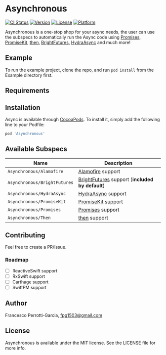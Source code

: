 # Asynchronous

[![CI Status](http://img.shields.io/travis/fpg1503/Async.svg?style=flat)](https://travis-ci.org/fpg1503/Asynchronous)
[![Version](https://img.shields.io/cocoapods/v/Async.svg?style=flat)](http://cocoapods.org/pods/Asynchronous)
[![License](https://img.shields.io/cocoapods/l/Async.svg?style=flat)](http://cocoapods.org/pods/Asynchronous)
[![Platform](https://img.shields.io/cocoapods/p/Async.svg?style=flat)](http://cocoapods.org/pods/Asynchronous)

Asynchronous is a one-stop shop for your async needs, the user can use the subspecs to automatically run the Async code using [Promises](https://github.com/khanlou/Promise), [PromiseKit](https://github.com/mxcl/PromiseKit), [then](https://github.com/freshOS/then), [BrightFutures](https://github.com/Thomvis/BrightFutures), [HydraAsync](https://github.com/malcommac/Hydra) and much more!

## Example

To run the example project, clone the repo, and run `pod install` from the Example directory first.

## Requirements

## Installation

Async is available through [CocoaPods](http://cocoapods.org). To install
it, simply add the following line to your Podfile:

```ruby
pod 'Asynchronous'
```

## Available Subspecs
| Name | Description |
|-------|------------|
| `Asynchronous/Alamofire` | [Alamofire](https://github.com/Alamofire/Alamofire) support |
| `Asynchronous/BrightFutures` |  [BrightFutures](https://github.com/Thomvis/BrightFutures) support (**included by default**) |
| `Asynchronous/HydraAsync` |  [HydraAsync](https://github.com/malcommac/Hydra) support |
| `Asynchronous/PromiseKit` | [PromiseKit](https://github.com/mxcl/PromiseKit) support |
| `Asynchronous/Promises` |  [Promises](https://github.com/khanlou/Promise) support |
| `Asynchronous/Then` |  [then](https://github.com/freshOS/then) support |

## Contributing
Feel free to create a PR/Issue.

### Roadmap
- [ ] ReactiveSwift support
- [ ] RxSwift support
- [ ] Carthage support
- [ ] SwiftPM support

## Author

Francesco Perrotti-Garcia, fpg1503@gmail.com

## License

Asynchronous is available under the MIT license. See the LICENSE file for more info.
